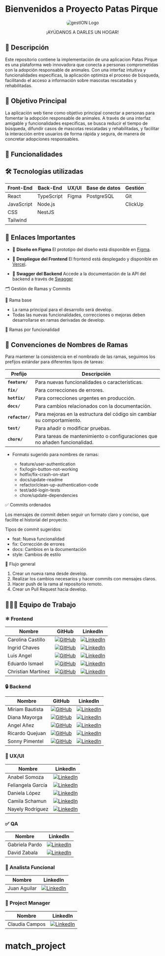 # Bienvenidos a Proyecto Patas Pirque

  <p align="center">
    <img src="https://i.imgur.com/mtQDDC9.png" alt="gestION Logo"  style="border-radius: 10px;">
    <p align="center">¡AYÚDANOS A DARLES UN HOGAR!</p>
  </p>

## 📄 Descripción

Este repositorio contiene la implementación de una aplicacion Patas Pirque es una plataforma web innovadora que conecta a personas comprometidas con la adopción responsable de animales. Con una interfaz intuitiva y funcionalidades específicas, la aplicación optimiza el proceso de búsqueda, facilitando el acceso a información sobre mascotas rescatadas y rehabilitadas.

## 🎯 Objetivo Principal

La aplicación web tiene como objetivo principal conectar a personas
para fomentar la adopción responsable de animales. A través de una interfaz
amigable y funcionalidades específicas, se busca reducir el tiempo de búsqueda,
difundir casos de mascotas rescatadas y rehabilitadas, y facilitar la interacción
entre usuarios de forma rápida y segura, de manera de concretar adopciones
responsables.

## 🌟 Funcionalidades

## 🛠️ Tecnologías utilizadas

| **Front-End** | **Back-End** | **UX/UI** | **Base de datos** | **Gestión** |
| ------------- | ------------ | --------- | ----------------- | ----------- |
| React         | TypeScript   | Figma     | PostgreSQL        | Git         |
| JavaScript    | Node.js      |           |                   | ClickUp     |
| CSS           | NestJS       |           |                   |             |
| Tailwind      |              |           |                   |             |

## 🔗 Enlaces Importantes

- 🎨 **Diseño en Figma**
  El prototipo del diseño está disponible en [Figma](https://www.figma.com/design/dN3davcQ3IP9DaeAhdDiDM/PATAS-PIRQUE?node-id=256-358&p=f&t=GOCqtQvAxNCN418f-0).

- 🚀 **Despliegue del Frontend**
  El frontend está desplegado y disponible en [Vercel](https://match-adopcion-mascotas.vercel.app/).

- 📄 **Swagger del Backend**
  Accede a la documentación de la API del backend a través de [Swagger](https://match-project.onrender.com/api)

🗂️ Gestión de Ramas y Commits

🔀 Rama base

- La rama principal para el desarrollo será develop.
- Todas las nuevas funcionalidades, correcciones o mejoras deben desarrollarse en ramas derivadas de develop.

🌿 Ramas por funcionalidad

## 📌 Convenciones de Nombres de Ramas

Para mantener la consistencia en el nombrado de las ramas, seguimos los prefijos estándar para diferentes tipos de tareas:

| Prefijo         | Descripción                                                                 |
| --------------- | --------------------------------------------------------------------------- |
| **`feature/`**  | Para nuevas funcionalidades o características.                              |
| **`fix/`**      | Para correcciones de errores.                                               |
| **`hotfix/`**   | Para correcciones urgentes en producción.                                   |
| **`docs/`**     | Para cambios relacionados con la documentación.                             |
| **`refactor/`** | Para mejoras en la estructura del código sin cambiar su comportamiento.     |
| **`test/`**     | Para añadir o modificar pruebas.                                            |
| **`chore/`**    | Para tareas de mantenimiento o configuraciones que no añaden funcionalidad. |

- Formato sugerido para nombres de ramas:

  - feature/user-authentication
  - fix/login-button-not-working
  - hotfix/fix-crash-on-start
  - docs/update-readme
  - refactor/clean-up-authentication-code
  - test/add-login-tests
  - chore/update-dependencies

✅ Commits ordenados

Los mensajes de commit deben seguir un formato claro y conciso, que facilite el historial del proyecto.

Tipos de commit sugeridos:

- feat: Nueva funcionalidad
- fix: Corrección de errores
- docs: Cambios en la documentación
- style: Cambios de estilo

🔄 Flujo general

1. Crear un nueva rama desde develop.
2. Realizar los cambios necesarios y hacer commits con mensajes claros.
3. Hacer push de la rama al repositorio remoto.
4. Crear un Pull Request hacia develop.

## 🧑‍🤝‍🧑 Equipo de Trabajo

### ⚛️ Frontend

| Nombre             | GitHub                                                                                                                | LinkedIn                                                                                                                                            |
| ------------------ | --------------------------------------------------------------------------------------------------------------------- | --------------------------------------------------------------------------------------------------------------------------------------------------- |
| Carolina Castillo  | [![GitHub](https://img.shields.io/badge/GitHub-181717?logo=github&logoColor=white)](https://github.com/Carolina2024)  | [![LinkedIn](https://img.shields.io/badge/LinkedIn-0A66C2?logo=linkedin&logoColor=white)]()                                                         |
| Ingrid Chaves      | [![GitHub](https://img.shields.io/badge/GitHub-181717?logo=github&logoColor=white)](https://github.com/paochaves)     | [![LinkedIn](https://img.shields.io/badge/LinkedIn-0A66C2?logo=linkedin&logoColor=white)]()                                                         |
| Luis Angel         | [![GitHub](https://img.shields.io/badge/GitHub-181717?logo=github&logoColor=white)](https://github.com/LuiangDev)     | [![LinkedIn](https://img.shields.io/badge/LinkedIn-0A66C2?logo=linkedin&logoColor=white)]()                                                         |
| Eduardo Ismael     | [![GitHub](https://img.shields.io/badge/GitHub-181717?logo=github&logoColor=white)](https://github.com/Ismael-dev-v2) | [![LinkedIn](https://img.shields.io/badge/LinkedIn-0A66C2?logo=linkedin&logoColor=white)]()                                                         |
| Christian Martínez | [![GitHub](https://img.shields.io/badge/GitHub-181717?logo=github&logoColor=white)](https://github.com/Xhan88)        | [![LinkedIn](https://img.shields.io/badge/LinkedIn-0A66C2?logo=linkedin&logoColor=white)](https://www.linkedin.com/in/christianmartínezquezadapro/) |

### 🔒 Backend

| Nombre          | GitHub                                                                                                                | LinkedIn                                                                                                                                       |
| --------------- | --------------------------------------------------------------------------------------------------------------------- | ---------------------------------------------------------------------------------------------------------------------------------------------- |
| Miriam Bautista | [![GitHub](https://img.shields.io/badge/GitHub-181717?logo=github&logoColor=white)](https://github.com/anibau)        | [![LinkedIn](https://img.shields.io/badge/LinkedIn-0A66C2?logo=linkedin&logoColor=white)](https://www.linkedin.com/in/miriam-bautista-torres/) |
| Diana Mayorga   | [![GitHub](https://img.shields.io/badge/GitHub-181717?logo=github&logoColor=white)](https://github.com/diana180102)   | [![LinkedIn](https://img.shields.io/badge/LinkedIn-0A66C2?logo=linkedin&logoColor=white)]()                                                    |
| Angel Añez      | [![GitHub](https://img.shields.io/badge/GitHub-181717?logo=github&logoColor=white)](https://github.com/AngelAnez)     | [![LinkedIn](https://img.shields.io/badge/LinkedIn-0A66C2?logo=linkedin&logoColor=white)](https://www.linkedin.com/in/angel-anez/)             |
| Ricardo Quejuan | [![GitHub](https://img.shields.io/badge/GitHub-181717?logo=github&logoColor=white)](https://github.com/quejuan52)     | [![LinkedIn](https://img.shields.io/badge/LinkedIn-0A66C2?logo=linkedin&logoColor=white)]()                                                    |
| Sonny Pimentel  | [![GitHub](https://img.shields.io/badge/GitHub-181717?logo=github&logoColor=white)](https://github.com/spimentel1201) | [![LinkedIn](https://img.shields.io/badge/LinkedIn-0A66C2?logo=linkedin&logoColor=white)]()                                                    |

### 🎨 UX/UI

| Nombre            | LinkedIn                                                                                    |
| ----------------- | ------------------------------------------------------------------------------------------- |
| Anabel Somoza     | [![LinkedIn](https://img.shields.io/badge/LinkedIn-0A66C2?logo=linkedin&logoColor=white)]() |
| Feliangela García | [![LinkedIn](https://img.shields.io/badge/LinkedIn-0A66C2?logo=linkedin&logoColor=white)]() |
| Daniela López     | [![LinkedIn](https://img.shields.io/badge/LinkedIn-0A66C2?logo=linkedin&logoColor=white)]() |
| Camila Schamun    | [![LinkedIn](https://img.shields.io/badge/LinkedIn-0A66C2?logo=linkedin&logoColor=white)]() |
| Nayely Rodríguez  | [![LinkedIn](https://img.shields.io/badge/LinkedIn-0A66C2?logo=linkedin&logoColor=white)]() |

### ✅ QA

| Nombre         | LinkedIn                                                                                                                              |
| -------------- | ------------------------------------------------------------------------------------------------------------------------------------- |
| Gabriela Pardo | [![LinkedIn](https://img.shields.io/badge/LinkedIn-0A66C2?logo=linkedin&logoColor=white)]()                                           |
| David Zabala   | [![LinkedIn](https://img.shields.io/badge/LinkedIn-0A66C2?logo=linkedin&logoColor=white)](https://www.linkedin.com/in/davidstzabala/) |

### 📝 Analista Funcional

| Nombre       | LinkedIn                                                                                    |
| ------------ | ------------------------------------------------------------------------------------------- |
| Juan Aguilar | [![LinkedIn](https://img.shields.io/badge/LinkedIn-0A66C2?logo=linkedin&logoColor=white)]() |

### 🔔 Project Manager

| Nombre         | LinkedIn                                                                                    |
| -------------- | ------------------------------------------------------------------------------------------- |
| Claudia Campos | [![LinkedIn](https://img.shields.io/badge/LinkedIn-0A66C2?logo=linkedin&logoColor=white)]() |
# match_project
